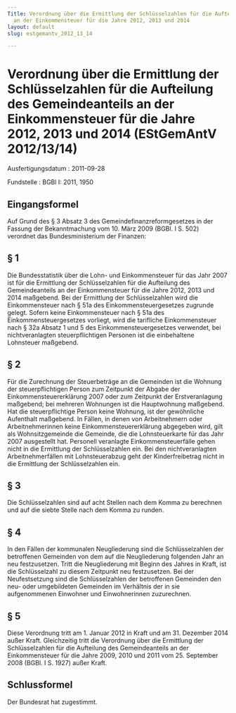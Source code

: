 ```yaml
---
Title: Verordnung über die Ermittlung der Schlüsselzahlen für die Aufteilung des Gemeindeanteils
  an der Einkommensteuer für die Jahre 2012, 2013 und 2014
layout: default
slug: estgemantv_2012_13_14

---
```


# Verordnung über die Ermittlung der Schlüsselzahlen für die Aufteilung des Gemeindeanteils an der Einkommensteuer für die Jahre 2012, 2013 und 2014 (EStGemAntV 2012/13/14)

Ausfertigungsdatum
:   2011-09-28

Fundstelle
:   BGBl I: 2011, 1950


## Eingangsformel

Auf Grund des § 3 Absatz 3 des Gemeindefinanzreformgesetzes in der
Fassung der Bekanntmachung vom 10. März 2009 (BGBl. I S. 502)
verordnet das Bundesministerium der Finanzen:


## § 1

Die Bundesstatistik über die Lohn- und Einkommensteuer für das Jahr
2007 ist für die Ermittlung der Schlüsselzahlen für die Aufteilung des
Gemeindeanteils an der Einkommensteuer für die Jahre 2012, 2013 und
2014 maßgebend. Bei der Ermittlung der Schlüsselzahlen wird die
Einkommensteuer nach § 51a des Einkommensteuergesetzes zugrunde
gelegt. Sofern keine Einkommensteuer nach § 51a des
Einkommensteuergesetzes vorliegt, wird die tarifliche Einkommensteuer
nach § 32a Absatz 1 und 5 des Einkommensteuergesetzes verwendet, bei
nichtveranlagten steuerpflichtigen Personen ist die einbehaltene
Lohnsteuer maßgebend.


## § 2

Für die Zurechnung der Steuerbeträge an die Gemeinden ist die Wohnung
der steuerpflichtigen Person zum Zeitpunkt der Abgabe der
Einkommensteuererklärung 2007 oder zum Zeitpunkt der Erstveranlagung
maßgebend; bei mehreren Wohnungen ist die Hauptwohnung maßgebend. Hat
die steuerpflichtige Person keine Wohnung, ist der gewöhnliche
Aufenthalt maßgebend. In Fällen, in denen von Arbeitnehmern oder
Arbeitnehmerinnen keine Einkommensteuererklärung abgegeben wird, gilt
als Wohnsitzgemeinde die Gemeinde, die die Lohnsteuerkarte für das
Jahr 2007 ausgestellt hat. Personell veranlagte Einkommensteuerfälle
gehen nicht in die Ermittlung der Schlüsselzahlen ein. Bei den
nichtveranlagten Arbeitnehmerfällen mit Lohnsteuerabzug geht der
Kinderfreibetrag nicht in die Ermittlung der Schlüsselzahlen ein.


## § 3

Die Schlüsselzahlen sind auf acht Stellen nach dem Komma zu berechnen
und auf die siebte Stelle nach dem Komma zu runden.


## § 4

In den Fällen der kommunalen Neugliederung sind die Schlüsselzahlen
der betroffenen Gemeinden von dem auf die Neugliederung folgenden Jahr
an neu festzusetzen. Tritt die Neugliederung mit Beginn des Jahres in
Kraft, ist die Schlüsselzahl zu diesem Zeitpunkt neu festzusetzen. Bei
der Neufestsetzung sind die Schlüsselzahlen der betroffenen Gemeinden
den neu- oder umgebildeten Gemeinden im Verhältnis der in sie
aufgenommenen Einwohner und Einwohnerinnen zuzurechnen.


## § 5

Diese Verordnung tritt am 1. Januar 2012 in Kraft und am 31. Dezember
2014 außer Kraft. Gleichzeitig tritt die Verordnung über die
Ermittlung der Schlüsselzahlen für die Aufteilung des Gemeindeanteils
an der Einkommensteuer für die Jahre 2009, 2010 und 2011 vom 25.
September 2008 (BGBl. I S. 1927) außer Kraft.


## Schlussformel

Der Bundesrat hat zugestimmt.

